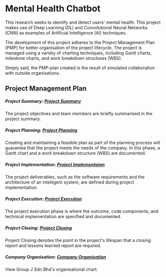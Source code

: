# Mental Health Chatbot
This research seeks to identify and detect users' mental health. This project makes use of Deep Learning (DL) and Convolutional Neural Networks (CNN) as examples of Artificial Intelligence (AI) techniques.

The development of this project adheres to the Project Management Plan (PMP) for better organisation of the project lifecycle. The project is managed using a variety of charting techniques, including Gantt charts, milestone charts, and work breakdown structures (WBS).

Simply said, the PMP-plan created is the result of simulated collaboration with outside organisations.

## Project Management Plan

##### Project Summary: [Project Summary](PMP-PLAN/A-PROJECT_SUMMARY.md)
The project objectives and team members are briefly summarised in the project summary.

##### Project Planning: [Project Planning](PMP-PLAN/B-PROJECT_PLANNING.md)
Creating and maintaining a feasible plan as part of the planning process will guarantee that the project meets the needs of the company. In this phase, a Gantt chart and a work breakdown structure (WBS) are documented.

##### Project Implementation: [Project Implementaion](PMP-PLAN/C-PROJECT_IMPLEMENTATION.md)
The project deliverables, such as the software requirements and the architecture of an intelligent system, are defined during project implementation.

##### Project Execution: [Project Execution](PMP-PLAN/D-PROJECT_EXECUTION.md)
The project execution phase is where the outcome, code components, and technical implementation are specified and documented.

##### Project Closing: [Project Closing](PMP-PLAN/E-PROJECT_CLOSING.md)
Project Closing denotes the point in the project's lifespan that a closing report and lessons learned report are required.

##### Company Organisation: [Company Organisation](PMP-PLAN/Z-COMPANY_ORGANIZATION.md)
View Group J Sdn Bhd's organisational chart.
